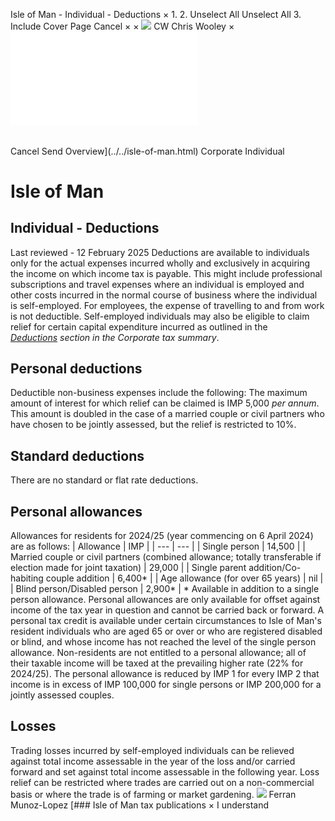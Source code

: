 Isle of Man - Individual - Deductions
×
1.
2.
Unselect All
Unselect All
3.
Include Cover Page
Cancel
×
×
![](../../-/media/world-wide-tax-summaries/attachments/global---chris-wooley.ashx%3Frev=ac5e5f3223b34096b1afc2a6009c7320&revision=ac5e5f32-23b3-4096-b1af-c2a6009c7320&hash=859B7ADC84DC2CBEC9760E9E6EE7DE6D0A8BFCDF)
CW
Chris Wooley
×
![](deductions.html)
######
Cancel
Send
Overview](../../isle-of-man.html)
Corporate
Individual
# Isle of Man
## Individual - Deductions
Last reviewed - 12 February 2025
Deductions are available to individuals only for the actual expenses incurred wholly and exclusively in acquiring the income on which income tax is payable. This might include professional subscriptions and travel expenses where an individual is employed and other costs incurred in the normal course of business where the individual is self-employed.
For employees, the expense of travelling to and from work is not deductible.
Self-employed individuals may also be eligible to claim relief for certain capital expenditure incurred as outlined in the *[Deductions](../corporate/deductions.html) section in the Corporate tax summary*.
## Personal deductions
Deductible non-business expenses include the following:
The maximum amount of interest for which relief can be claimed is IMP 5,000 *per annum*. This amount is doubled in the case of a married couple or civil partners who have chosen to be jointly assessed, but the relief is restricted to 10%.
## Standard deductions
There are no standard or flat rate deductions.
## Personal allowances
Allowances for residents for 2024/25 (year commencing on 6 April 2024) are as follows:
| Allowance | IMP |
| --- | --- |
| Single person | 14,500 |
| Married couple or civil partners (combined allowance; totally transferable if election made for joint taxation) | 29,000 |
| Single parent addition/Co-habiting couple addition | 6,400\* |
| Age allowance (for over 65 years) | nil |
| Blind person/Disabled person | 2,900\* |
\* Available in addition to a single person allowance.
Personal allowances are only available for offset against income of the tax year in question and cannot be carried back or forward.
A personal tax credit is available under certain circumstances to Isle of Man's resident individuals who are aged 65 or over or who are registered disabled or blind, and whose income has not reached the level of the single person allowance.
Non-residents are not entitled to a personal allowance; all of their taxable income will be taxed at the prevailing higher rate (22% for 2024/25).
The personal allowance is reduced by IMP 1 for every IMP 2 that income is in excess of IMP 100,000 for single persons or IMP 200,000 for a jointly assessed couples.
## Losses
Trading losses incurred by self-employed individuals can be relieved against total income assessable in the year of the loss and/or carried forward and set against total income assessable in the following year.
Loss relief can be restricted where trades are carried out on a non-commercial basis or where the trade is of farming or market gardening.
![](../../-/media/world-wide-tax-summaries/isleofmanferran-munozlopezisleofmanferranmunozlopezjpg20240123121327745.ashx%3Frev=249f91fc7cc64d91b9ecfbb3fbe8cac7&revision=249f91fc-7cc6-4d91-b9ec-fbb3fbe8cac7&hash=9DAF6A2FF3916F5A0081AA7B48AEC2F4B89AAECB)
Ferran Munoz-Lopez
[### Isle of Man tax publications
×
I understand